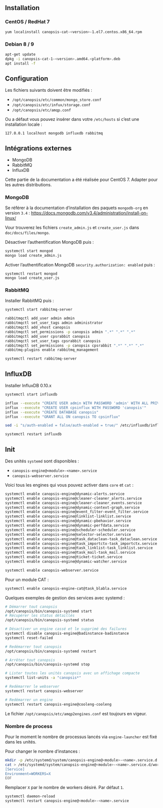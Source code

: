 ## Installation

### CentOS / RedHat 7

```bash
yum localinstall canopsis-cat-<version>-1.el7.centos.x86_64.rpm
```

### Debian 8 / 9

```bash
apt-get update
dpkg -i canopsis-cat-1-<version>.amd64.<platform>.deb
apt install -f
```

## Configuration

Les fichiers suivants doivent être modifiés :

 * `/opt/canopsis/etc/common/mongo_store.conf`
 * `/opt/canopsis/etc/infux/storage.conf`
 * `/opt/canopsis/etc/amqp.conf`

Ou a défaut vous pouvez insérer dans votre `/etc/hosts` si c’est une installation locale :

```
127.0.0.1 localhost mongodb influxdb rabbitmq
```

## Intégrations externes

 * MongoDB
 * RabbitMQ
 * InfluxDB

Cette partie de la documentation a été réalisée pour CentOS 7. Adapter pour les autres distributions.

### MongoDB

Se référer à la documentation d’installation des paquets `mongodb-org` en version `3.4` : https://docs.mongodb.com/v3.4/administration/install-on-linux/

Vour trouverez les fichiers `create_admin.js` et `create_user.js` dans `doc/docs/files/mongo`.

Désactiver l’authentification MongoDB puis :

```bash
systemctl start mongod
mongo load create_admin.js
```

Activer l’authentification MongoDB `security.authorization: enabled` puis :

```
systemctl restart mongod
mongo load create_user.js
```

### RabbitMQ

Installer RabbitMQ puis :

```bash
systemctl start rabbitmq-server

rabbitmqctl add_user admin admin
rabbitmqctl set_user_tags admin administrator
rabbitmqctl add_vhost canopsis
rabbitmqctl set_permissions -p canopsis admin ".*" ".*" ".*"
rabbitmqctl add_user cpsrabbit canopsis
rabbitmqctl set_user_tags cpsrabbit canopsis
rabbitmqctl set_permissions -p canopsis cpsrabbit ".*" ".*" ".*"
rabbitmq-plugins enable rabbitmq_management

systemctl restart rabbitmq-server
```

## InfluxDB

Installer InfluxDB 0.10.x

```bash
systemctl start influxdb

influx --execute "CREATE USER admin WITH PASSWORD 'admin' WITH ALL PRIVILEGES"
influx --execute "CREATE USER cpsinflux WITH PASSWORD 'canopsis'"
influx --execute "CREATE DATABASE canopsis"
influx --execute "GRANT ALL ON canopsis TO cpsinflux"

sed -i "s/auth-enabled = false/auth-enabled = true/" /etc/influxdb/influxdb.conf

systemctl restart influxdb
```

## Init

Des unités `systemd` sont disponibles :

 * `canopsis-engine@<module>-<name>.service`
 * `canopsis-webserver.service`

Voici tous les engines qui vous pouvez activer dans `core` et `cat` :

```bash
systemctl enable canopsis-engine@dynamic-alerts.service
systemctl enable canopsis-engine@cleaner-cleaner_alerts.service
systemctl enable canopsis-engine@cleaner-cleaner_events.service
systemctl enable canopsis-engine@dynamic-context-graph.service
systemctl enable canopsis-engine@event_filter-event_filter.service
systemctl enable canopsis-engine@linklist-linklist.service
systemctl enable canopsis-engine@dynamic-pbehavior.service
systemctl enable canopsis-engine@dynamic-perfdata.service
systemctl enable canopsis-engine@scheduler-scheduler.service
systemctl enable canopsis-engine@selector-selector.service
systemctl enable canopsis-engine@task_dataclean-task_dataclean.service
systemctl enable canopsis-engine@task_importctx-task_importctx.service
systemctl enable canopsis-engine@task_linklist-task_linklist.service
systemctl enable canopsis-engine@task_mail-task_mail.service
systemctl enable canopsis-engine@ticket-ticket.service
systemctl enable canopsis-engine@dynamic-watcher.service

systemctl enable canopsis-webserver.service
```

Pour un module CAT :
```bash
systemctl enable canopsis-engine-cat@task_blabla.service
```

Quelques exemples de gestion des services avec systemd :

```bash
# Démarrer tout canopsis
/opt/canopsis/bin/canopsis-systemd start
# Récupérer les status détaillés
/opt/canopsis/bin/canopsis-systemd status

# Désactiver un engine cassé et le supprimé des failures
systemctl disable canopsis-engine@badinstance-badinstance
systemctl reset-failed

# Redémarrer tout canopsis
/opt/canopsis/bin/canopsis-systemd restart

# Arrêter tout canopsis
/opt/canopsis/bin/canopsis-systemd stop

# Lister toutes les unités canopsis avec un affichage compacte
systemctl list-units -a "canopsis*"

# Redémarrer le webserver
systemctl restart canopsis-webserver

# Redémarrer un engine
systemctl restart canopsis-engine@cooleng-cooleng
```

Le fichier `/opt/canopsis/etc/amqp2engines.conf` est toujours en vigeur.

### Nombre de process

Pour le moment le nombre de processus lancés via `engine-launcher` est fixé dans les unités.

Pour changer le nombre d’instances :

```bash
mkdir -p /etc/systemd/system/canopsis-engine@<module>-<name>.service.d
cat > /etc/systemd/system/canopsis-engine@<module>-<name>.service.d/workers.conf << EOF
[Service]
Environment=WORKERS=X
EOF
```

Remplacer `X` par le nombre de workers désiré. Par défaut `1`.

```bash
systemctl daemon-reload
systemctl restart canopsis-engine@<module>-<name>.service
```
